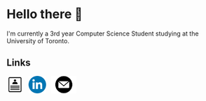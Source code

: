 # Hello there 👋
I'm currently a 3rd year Computer Science Student studying at the University of Toronto. 

## Links
[<img src="https://github.com/paramt/paramt.github.io/blob/master/assets/img/resume.png?raw=true" height=38 align=center>](https://anujank.netlify.app/resume.pdf) &nbsp;
[<img src="https://github.com/paramt/paramt.github.io/blob/master/assets/img/linkedin.png?raw=true" height=40 align=center>](https://www.linkedin.com/in/AnujanKopu/) &nbsp;
[<img src="https://github.com/paramt/paramt.github.io/blob/master/assets/img/email.png?raw=true" height=40 align=center>](mailto://anujank2004@gmail.com) &nbsp;





